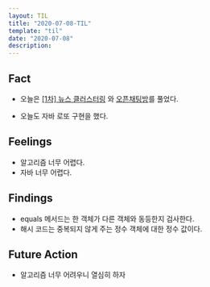 ```yaml
---
layout: TIL
title: "2020-07-08-TIL"
template: "til"
date: "2020-07-08"
description: 
---
```


## Fact

- 오늘은 [[1차] 뉴스 클러스터링](https://programmers.co.kr/learn/courses/30/lessons/17677) 와 [오픈채팅방](https://programmers.co.kr/learn/courses/30/lessons/42888)를 풀었다. 

- 오늘도 자바 로또 구현을 했다.

## Feelings

- 알고리즘 너무 어렵다.
- 자바 너무 어렵다.

## Findings

- equals 메서드는 한 객체가 다른 객체와 동등한지 검사한다.
- 해시 코드는 중복되지 않게 주는 정수 객체에 대한 정수 값이다.

## Future Action

- 알고리즘 너무 어려우니 열심히 하자
